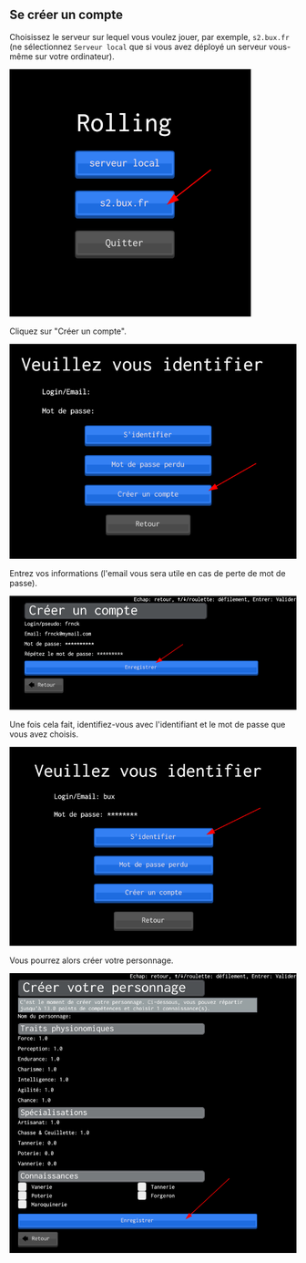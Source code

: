 ## Se créer un compte

Choisissez le serveur sur lequel vous voulez jouer, par exemple, `s2.bux.fr` (ne sélectionnez `Serveur local` que si vous avez déployé un serveur vous-même sur votre ordinateur).

![Choisir un serveur](src/2021-03-09_19-05.png)

Cliquez sur "Créer un compte".

![Se créer un compte](src/2021-03-09_19-06.png)

Entrez vos informations (l'email vous sera utile en cas de perte de mot de passe).

![Saisir les informations du compte](src/2021-03-09_19-07.png)

Une fois cela fait, identifiez-vous avec l'identifiant et le mot de passe que vous avez choisis.

![S'identifier](src/2021-03-09_19-07_1.png)

Vous pourrez alors créer votre personnage.

![Créer son personnage](src/2021-03-09_19-08.png)
